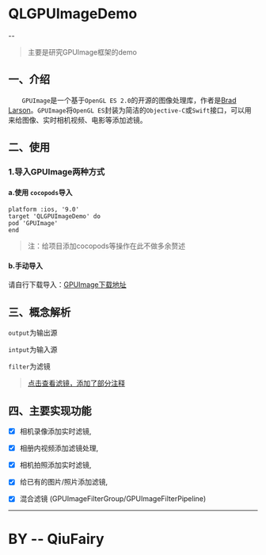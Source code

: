 # QLGPUImageDemo
--
> 主要是研究GPUImage框架的demo

## 一、介绍
&nbsp;&nbsp;&nbsp;&nbsp;&nbsp;&nbsp;&nbsp;` GPUImage `是一个基于` OpenGL ES 2.0 `的开源的图像处理库，作者是[Brad Larson](https://link.jianshu.com/?t=https://github.com/BradLarson)。` GPUImage `将` OpenGL ES `封装为简洁的` Objective-C `或` Swift `接口，可以用来给图像、实时相机视频、电影等添加滤镜。

## 二、使用
### 1.导入GPUImage两种方式
#### a.使用 ` cocopods `导入
```
platform :ios, '9.0'
target 'QLGPUImageDemo' do
pod 'GPUImage'
end
```
>注：给项目添加cocopods等操作在此不做多余赘述

#### b.手动导入
请自行下载导入：[GPUImage下载地址](https://github.com/BradLarson/GPUImage)

## 三、概念解析

` output `为输出源

` intput `为输入源

` filter `为滤镜
 
> [点击查看滤镜，添加了部分注释](https://github.com/qiufairy/QLGPUImageDemo/blob/master/GPUImageFilter.md) 

## 四、主要实现功能

- [x] 相机录像添加实时滤镜,
- [x] 相册内视频添加滤镜处理,
- [x] 相机拍照添加实时滤镜,
- [x] 给已有的图片/照片添加滤镜,
- [x] 混合滤镜 (GPUImageFilterGroup/GPUImageFilterPipeline)



----
# BY -- QiuFairy